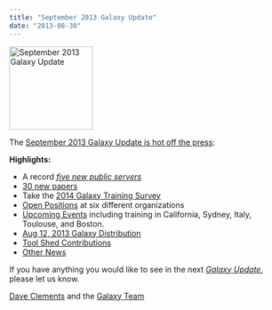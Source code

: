 ```yaml
---
title: "September 2013 Galaxy Update"
date: "2013-08-30"
---
```

<div class='right'><a href='/galaxy-updates/2013-09/'><img src="/images/logos/GalaxyUpdate200.png" alt="September 2013 Galaxy Update" width=150 /></a></div>

The [September 2013 Galaxy Update is hot off the press](/galaxy-updates/2013-09/):

**Highlights:**

* A record *[five new public servers](/galaxy-updates/2013-09/#new-public-servers)*
* [30 new papers](/galaxy-updates/2013-09/#new-papers)
* Take the [2014 Galaxy Training Survey](/galaxy-updates/2013-09/#2014-galaxy-training-survey)
* [Open Positions](/galaxy-updates/2013-09/#whos-hiring) at six different organizations
* [Upcoming Events](/galaxy-updates/2013-09/#events) including training in California, Sydney, Italy, Toulouse, and Boston.
* [Aug 12, 2013 Galaxy Distribution](/galaxy-updates/2013-09/#aug-12-2013-galaxy-distribution)
* [Tool Shed Contributions](/galaxy-updates/2013-09/#toolshed-contributions)
* [Other News](/galaxy-updates/2013-09/#other-news)

If you have anything you would like to see in the next *[Galaxy Update](/galaxy-updates/)*, please let us know.

[Dave Clements](/people/dave-clements/) and the [Galaxy Team](/galaxy-team/)
